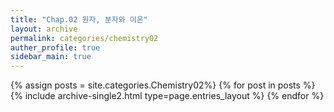 ```yaml
---
title: "Chap.02 원자, 분자와 이온"
layout: archive
permalink: categories/chemistry02
auther_profile: true
sidebar_main: true
---
```


{% assign posts = site.categories.Chemistry02%}
{% for post in posts %} {% include archive-single2.html type=page.entries_layout %} {% endfor %}